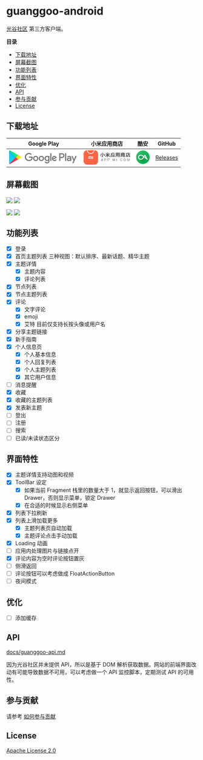 # guanggoo-android

[光谷社区](http://www.guanggoo.com) 第三方客户端。

**目录**
<!-- vim-markdown-toc GFM -->

* [下载地址](#下载地址)
* [屏幕截图](#屏幕截图)
* [功能列表](#功能列表)
* [界面特性](#界面特性)
* [优化](#优化)
* [API](#api)
* [参与贡献](#参与贡献)
* [License](#license)

<!-- vim-markdown-toc -->

## 下载地址

| Google Play                                                                                                                                                                                | 小米应用商店                                                                                                                                                    | 酷安                                                                                                                                             | GitHub                                                           |
|--------------------------------------------------------------------------------------------------------------------------------------------------------------------------------------------|-----------------------------------------------------------------------------------------------------------------------------------------------------------------|--------------------------------------------------------------------------------------------------------------------------------------------------|------------------------------------------------------------------|
| <a href="https://play.google.com/store/apps/details?id=org.mazhuang.guanggoo" target="_blank"><img alt="Google Play" width="183px" height="39px" src="./assets/image/play-store.png"/></a> | <a href="http://app.mi.com/details?id=org.mazhuang.guanggoo" target="_blank"><img alt="小米应用商店" height="39px" src="./assets/image/xiaomi-market.png"/></a> | <a href="https://www.coolapk.com/apk/org.mazhuang.guanggoo" target="_blank"><img alt="酷安" height="39px" src="./assets/image/coolapk.png"/></a> | [Releases](https://github.com/mzlogin/guanggoo-android/releases) |

## 屏幕截图

<img width="360" src="http://mazhuang.org/guanggoo-android/screenshots/topic-list.png" align=center /> <img width="360" src="http://mazhuang.org/guanggoo-android/screenshots/topic-detail.png" align=center />

<img width="360" src="http://mazhuang.org/guanggoo-android/screenshots/nodes-list.png" align=center /> <img width="360" src="http://mazhuang.org/guanggoo-android/screenshots/drawer.png" align=center />

## 功能列表

- [x] 登录
- [x] 首页主题列表
    三种视图：默认排序、最新话题、精华主题
- [x] 主题详情
    - [x] 主题内容
    - [x] 评论列表
- [x] 节点列表
- [x] 节点主题列表
- [x] 评论
    - [x] 文字评论
    - [x] emoji
    - [x] 艾特
        目前仅支持长按头像或用户名
- [x] 分享主题链接
- [x] 新手指南
- [x] 个人信息页
    - [x] 个人基本信息
    - [x] 个人回复列表
    - [x] 个人主题列表
    - [x] 其它用户信息
- [ ] 消息提醒
- [x] 收藏
- [x] 收藏的主题列表
- [x] 发表新主题
- [ ] 登出
- [ ] 注册
- [ ] 搜索
- [ ] 已读/未读状态区分

## 界面特性

- [x] 主题详情支持动图和视频
- [x] ToolBar 设定
    - [x] 如果当前 Fragment 栈里的数量大于 1，就显示返回按钮，可以滑出 Drawer，否则显示菜单，锁定 Drawer
    - [x] 在合适的时候显示右侧菜单
- [x] 列表下拉刷新
- [x] 列表上滑加载更多
    - [x] 主题列表页自动加载
    - [x] 主题评论点击手动加载
- [x] Loading 动画
- [ ] 应用内处理图片与链接点开
- [x] 评论内容为空时评论按钮置灰
- [ ] 侧滑返回
- [ ] 评论按钮可以考虑做成 FloatActionButton
- [ ] 夜间模式

## 优化

- [ ] 添加缓存

## API

[docs/guanggoo-api.md](./docs/guanggoo-api.md)

因为光谷社区并未提供 API，所以是基于 DOM 解析获取数据。网站的前端界面改动有可能导致数据不可用，可以考虑做一个 API 监控脚本，定期测试 API 的可用性。

## 参与贡献

请参考 [如何参与贡献](./CONTRIBUTING.md)

## License

[Apache License 2.0](https://github.com/mzlogin/guanggoo-android/blob/master/LICENSE)
